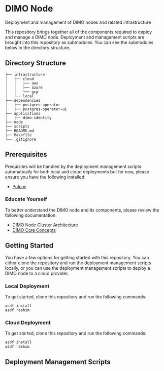 # DIMO Node
Deployment and management of DIMO nodes and related infrastructure

This repository brings together all of the components required to deploy and manage a DIMO node. Deployment and management scripts are brought into this repository as submodules. You can see the submodules below in the directory structure.

## Directory Structure
```
├── infrastructure
│   ├── cloud
│   │   ├── aws
│   │   ├── azure
│   │   └── gcp
│   └── local
├── dependencies
│   ├── postgres-operator
│   ├── postgres-operator-ui
├── applications
│   ├── dimo-identity
├── node
├── scripts
├── README.md
├── Makefile
└── .gitignore

```

## Prerequisites
Prequisites will be handled by the deployment management scripts automatically for both local and cloud deployments but for now, please ensure you have the following installed:
- [Pulumi](https://www.pulumi.com/docs/install/)

### Educate Yourself
To better understand the DIMO node and its components, please review the following documentation:
- [DIMO Node Cluster Architecture](https://asdf.com/asdf.html)
- [DIMO Core Concepts](https://asdf.com/asdf.html)

## Getting Started
You have a few options for getting started with this repository. You can either clone the repository and run the deployment management scripts locally, or you can use the deployment management scripts to deploy a DIMO node to a cloud provider.

### Local Deployment
To get started, clone this repository and run the following commands:
```
asdf install
asdf reshim
```

### Cloud Deployment
To get started, clone this repository and run the following commands:
```
asdf install
asdf reshim
```

## Deployment Management Scripts


